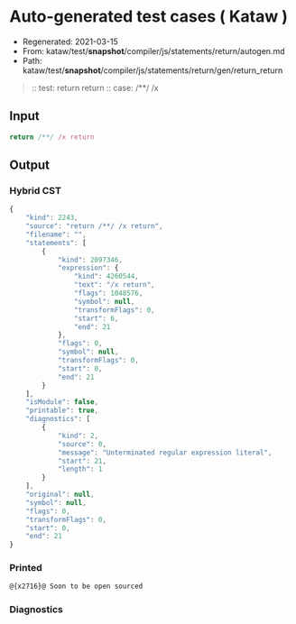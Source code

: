 # Auto-generated test cases ( Kataw )
- Regenerated: 2021-03-15
- From: kataw/test/__snapshot__/compiler/js/statements/return/autogen.md
- Path: kataw/test/__snapshot__/compiler/js/statements/return/gen/return_return
> :: test: return return
> :: case: /**/ /x
## Input

`````js
return /**/ /x return
`````

## Output

### Hybrid CST

```javascript
{
    "kind": 2243,
    "source": "return /**/ /x return",
    "filename": "",
    "statements": [
        {
            "kind": 2097346,
            "expression": {
                "kind": 4260544,
                "text": "/x return",
                "flags": 1048576,
                "symbol": null,
                "transformFlags": 0,
                "start": 6,
                "end": 21
            },
            "flags": 0,
            "symbol": null,
            "transformFlags": 0,
            "start": 0,
            "end": 21
        }
    ],
    "isModule": false,
    "printable": true,
    "diagnostics": [
        {
            "kind": 2,
            "source": 0,
            "message": "Unterminated regular expression literal",
            "start": 21,
            "length": 1
        }
    ],
    "original": null,
    "symbol": null,
    "flags": 0,
    "transformFlags": 0,
    "start": 0,
    "end": 21
}
```

### Printed

```javascript
@{x2716}@ Soon to be open sourced
```

### Diagnostics

```javascript

```

